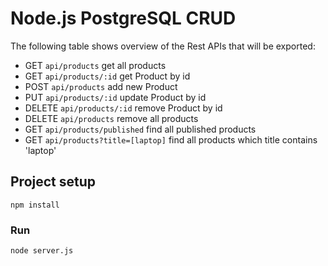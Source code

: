 # Node.js PostgreSQL CRUD

The following table shows overview of the Rest APIs that will be exported:

- GET `api/products` get all products
- GET `api/products/:id` get Product by id
- POST `api/products` add new Product
- PUT `api/products/:id` update Product by id
- DELETE `api/products/:id` remove Product by id
- DELETE `api/products` remove all products
- GET `api/products/published` find all published products
- GET `api/products?title=[laptop]` find all products which title contains 'laptop'

## Project setup

```
npm install
```

### Run

```
node server.js
```
